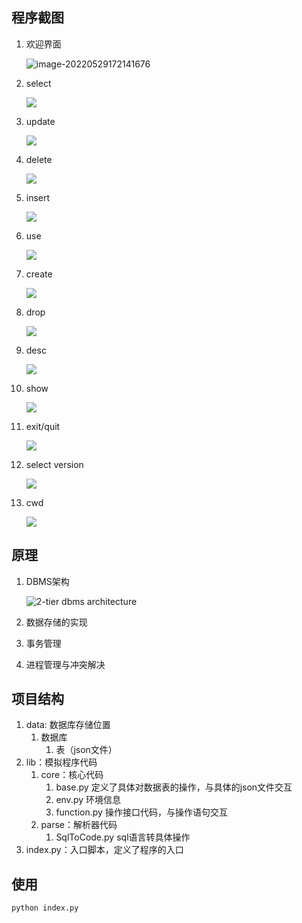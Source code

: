 <!--

 * @Descripttion: 
 * @version: 
 * @Author: Lv Di
 * @Date: 2022-05-17 11:04:50
 * @LastEditors: Lv Di
 * @LastEditTime: 2022-05-17 13:28:44
-->

## 程序截图

1. 欢迎界面
   
   ![image-20220529172141676](https://gitee.com/orange-mint/upload-image/raw/master/202205291721829.png)

2. select
   
   ![](https://gitee.com/orange-mint/upload-image/raw/master/202205291720365.png)

3. update
   
   ![](https://gitee.com/orange-mint/upload-image/raw/master/202205291720808.png)

4. delete
   
   ![](https://gitee.com/orange-mint/upload-image/raw/master/202205291720633.png)

5. insert
   
   ![](https://gitee.com/orange-mint/upload-image/raw/master/202205291720679.png)

6. use
   
   ![](https://gitee.com/orange-mint/upload-image/raw/master/202205291720846.png)

7. create
   
   ![](https://gitee.com/orange-mint/upload-image/raw/master/202205291720250.png)

8. drop
   
   ![](https://gitee.com/orange-mint/upload-image/raw/master/202205291721495.png)

9. desc
   
   ![](https://gitee.com/orange-mint/upload-image/raw/master/202205291721403.png)

10. show
    
    ![](https://gitee.com/orange-mint/upload-image/raw/master/202205291721813.png)

11. exit/quit
    
    ![](https://gitee.com/orange-mint/upload-image/raw/master/202205291721878.png)

12. select version
    
    ![](https://gitee.com/orange-mint/upload-image/raw/master/202205291721875.png)

13. cwd
    
    ![](https://gitee.com/orange-mint/upload-image/raw/master/202205291721439.png)
    
    

## 原理

1. DBMS架构

   ![2-tier dbms architecture](https://gitee.com/orange-mint/upload-image/raw/master/202205291728288.png)

2. 数据存储的实现

   

3. 事务管理

   

4. 进程管理与冲突解决

   

## 项目结构

1. data: 数据库存储位置
   1. 数据库
      1. 表（json文件）
2. lib：模拟程序代码
   1. core：核心代码
      1. base.py 定义了具体对数据表的操作，与具体的json文件交互
      2. env.py 环境信息
      3. function.py 操作接口代码，与操作语句交互
   2. parse：解析器代码
      1. SqlToCode.py sql语言转具体操作
3. index.py：入口脚本，定义了程序的入口

## 使用

```shell
python index.py
```
